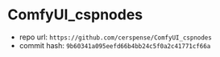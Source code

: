 # ComfyUI_cspnodes
- repo url: `https://github.com/cerspense/ComfyUI_cspnodes`
- commit hash: `9b60341a095eefd66b4bb24c5f0a2c41771cf66a`
